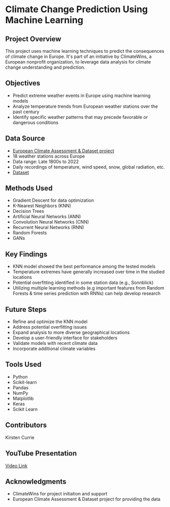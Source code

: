 # Climate Change Prediction Using Machine Learning

## Project Overview
This project uses machine learning techniques to predict the consequences of climate change in Europe. It's part of an initiative by ClimateWins, a European nonprofit organization, to leverage data analysis for climate change understanding and prediction.

## Objectives
- Predict extreme weather events in Europe using machine learning models
- Analyze temperature trends from European weather stations over the past century
- Identify specific weather patterns that may precede favorable or dangerous conditions

## Data Source
- [European Climate Assessment & Dataset project](https://www.ecad.eu/)
- 18 weather stations across Europe
- Data range: Late 1800s to 2022
- Daily recordings of temperature, wind speed, snow, global radiation, etc.
- [Dataset](https://s3.amazonaws.com/coach-courses-us/public/courses/da-spec-ml/Scripts/A1/Dataset-weather-prediction-dataset-processed.csv)

## Methods Used
- Gradient Descent for data optimization
- K-Nearest Neighbors (KNN)
- Decision Trees
- Artificial Neural Networks (ANN)
- Convolution Neural Networks (CNN)
- Recurrent Neural Networks (RNN)
- Random Forests
- GANs

## Key Findings
- KNN model showed the best performance among the tested models
- Temperature extremes have generally increased over time in the studied locations
- Potential overfitting identified in some station data (e.g., Sonnblick)
- Utilizing multiple learning methods (e.g important features from Random Forests & time series prediction with RNNs) can help develop research

## Future Steps
- Refine and optimize the KNN model
- Address potential overfitting issues
- Expand analysis to more diverse geographical locations
- Develop a user-friendly interface for stakeholders
- Validate models with recent climate data
- Incorporate additional climate variables

## Tools Used
- Python
- Scikit-learn
- Pandas
- NumPy
- Matplotlib
- Keras
- Scikit Learn

## Contributors
Kirsten Currie

## YouTube Presentation
[Video Link](https://youtu.be/iBdLUct-76k)


## Acknowledgments
- ClimateWins for project initiation and support
- European Climate Assessment & Dataset project for providing the data

